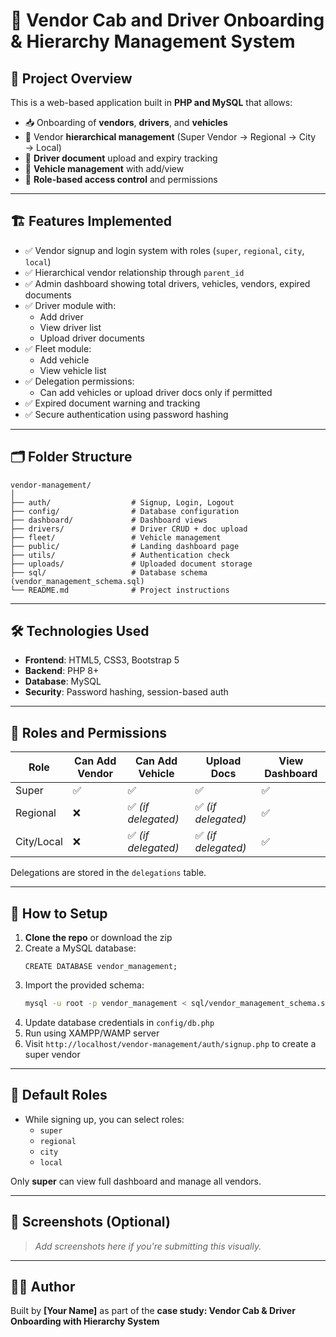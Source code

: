 
# 🚖 Vendor Cab and Driver Onboarding & Hierarchy Management System

## 📌 Project Overview

This is a web-based application built in **PHP and MySQL** that allows:

- 📥 Onboarding of **vendors**, **drivers**, and **vehicles**
- 🔁 Vendor **hierarchical management** (Super Vendor → Regional → City → Local)
- 🧾 **Driver document** upload and expiry tracking
- 🚗 **Vehicle management** with add/view
- 🔐 **Role-based access control** and permissions

---

## 🏗️ Features Implemented

- ✅ Vendor signup and login system with roles (`super`, `regional`, `city`, `local`)
- ✅ Hierarchical vendor relationship through `parent_id`
- ✅ Admin dashboard showing total drivers, vehicles, vendors, expired documents
- ✅ Driver module with:
  - Add driver
  - View driver list
  - Upload driver documents
- ✅ Fleet module:
  - Add vehicle
  - View vehicle list
- ✅ Delegation permissions:
  - Can add vehicles or upload driver docs only if permitted
- ✅ Expired document warning and tracking
- ✅ Secure authentication using password hashing

---

## 🗂️ Folder Structure

```
vendor-management/
│
├── auth/                  # Signup, Login, Logout
├── config/                # Database configuration
├── dashboard/             # Dashboard views
├── drivers/               # Driver CRUD + doc upload
├── fleet/                 # Vehicle management
├── public/                # Landing dashboard page
├── utils/                 # Authentication check
├── uploads/               # Uploaded document storage
├── sql/                   # Database schema (vendor_management_schema.sql)
└── README.md              # Project instructions
```

---

## 🛠️ Technologies Used

- **Frontend**: HTML5, CSS3, Bootstrap 5
- **Backend**: PHP 8+
- **Database**: MySQL
- **Security**: Password hashing, session-based auth

---

## 🔐 Roles and Permissions

| Role       | Can Add Vendor | Can Add Vehicle | Upload Docs | View Dashboard |
|------------|----------------|-----------------|-------------|----------------|
| Super      | ✅              | ✅               | ✅           | ✅              |
| Regional   | ❌              | ✅ *(if delegated)* | ✅ *(if delegated)* | ✅          |
| City/Local | ❌              | ✅ *(if delegated)* | ✅ *(if delegated)* | ✅          |

Delegations are stored in the `delegations` table.

---

## 💾 How to Setup

1. **Clone the repo** or download the zip
2. Create a MySQL database:  
   ```
   CREATE DATABASE vendor_management;
   ```
3. Import the provided schema:
   ```bash
   mysql -u root -p vendor_management < sql/vendor_management_schema.sql
   ```
4. Update database credentials in `config/db.php`
5. Run using XAMPP/WAMP server
6. Visit `http://localhost/vendor-management/auth/signup.php` to create a super vendor

---

## 🔑 Default Roles

- While signing up, you can select roles:
  - `super`
  - `regional`
  - `city`
  - `local`

Only **super** can view full dashboard and manage all vendors.

---

## 📸 Screenshots (Optional)

> _Add screenshots here if you're submitting this visually._

---

## 🙋‍♂️ Author

Built by **[Your Name]** as part of the **case study: Vendor Cab & Driver Onboarding with Hierarchy System**

